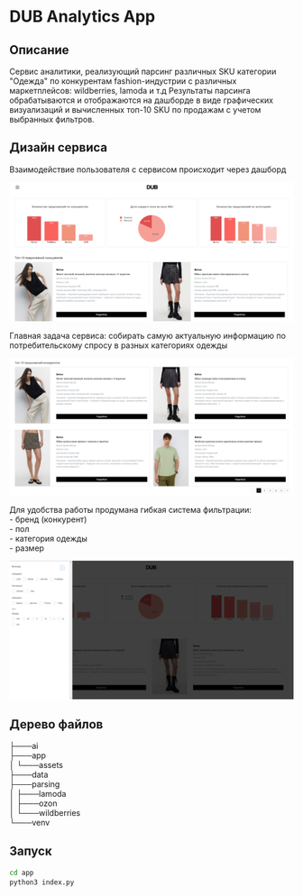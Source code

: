 # DUB Analytics App

## Описание

Сервис аналитики, реализующий парсинг различных SKU категории "Одежда" по конкурентам fashion-индустрии с различных маркетплейсов: wildberries, lamoda и т.д
Результаты парсинга обрабатываются и отображаются на дашборде в виде графических визуализаций и вычисленных топ-10 SKU по продажам с учетом выбранных фильтров.   

## Дизайн сервиса

Взаимодействие пользователя с сервисом происходит через дашборд  

![Screenshot 1. first view](https://github.com/evabronskayaa/dub-analytics-app/raw/master/app/assets/img/first_view.png)  

Главная задача сервиса: собирать самую актуальную информацию по потребительскому спросу в разных категориях одежды  

![Screenshot 2. grid SKU](https://github.com/evabronskayaa/dub-analytics-app/raw/master/app/assets/img/grid_SKU.png)  

Для удобства работы продумана гибкая система фильтрации:  
    - бренд (конкурент)  
    - пол  
    - категория одежды  
    - размер  

![Screenshot 3. filter menu](https://github.com/evabronskayaa/dub-analytics-app/raw/master/app/assets/img/filter_menu.png)  

## Дерево файлов

├───ai  
├───app  
│   └───assets  
├───data  
├───parsing  
│   ├───lamoda  
│   ├───ozon  
│   └───wildberries  
└───venv  

## Запуск

```bash
cd app
python3 index.py
```